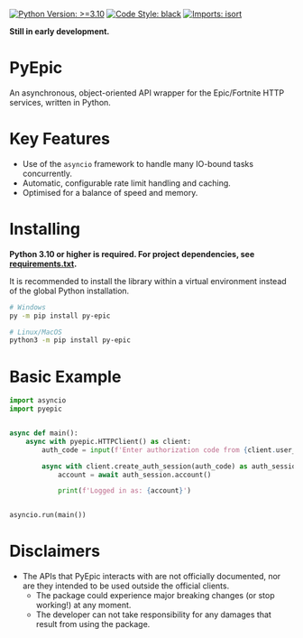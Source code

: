 [![Python Version: >=3.10](https://img.shields.io/pypi/pyversions/py-epic.svg)](https://pypi.python.org/pypi/py-epic)
[![Code Style: black](https://img.shields.io/badge/code%20style-black-000000.svg)](https://github.com/psf/black)
[![Imports: isort](https://img.shields.io/badge/imports-isort-ef8336.svg)](https://github.com/PyCQA/isort)

**Still in early development.**

# PyEpic
An asynchronous, object-oriented API wrapper for the Epic/Fortnite HTTP services, written in Python.

# Key Features
- Use of the `asyncio` framework to handle many IO-bound tasks concurrently.
- Automatic, configurable rate limit handling and caching.
- Optimised for a balance of speed and memory.

# Installing
**Python 3.10 or higher is required. For project dependencies, see [requirements.txt](https://github.com/delliott0000/PyEpic/blob/master/requirements.txt).**

It is recommended to install the library within a virtual environment instead of the global Python installation.

```sh
# Windows
py -m pip install py-epic

# Linux/MacOS
python3 -m pip install py-epic
```

# Basic Example

```py
import asyncio
import pyepic


async def main():
    async with pyepic.HTTPClient() as client:
        auth_code = input(f'Enter authorization code from {client.user_auth_path} here: ')

        async with client.create_auth_session(auth_code) as auth_session:
            account = await auth_session.account()

            print(f'Logged in as: {account}')


asyncio.run(main())
```

# Disclaimers
- The APIs that PyEpic interacts with are not officially documented, nor are they intended to be used outside the official clients.
  - The package could experience major breaking changes (or stop working!) at any moment.
  - The developer can not take responsibility for any damages that result from using the package.